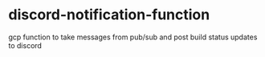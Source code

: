 # discord-notification-function
gcp function to take messages from pub/sub and post build status updates to discord
